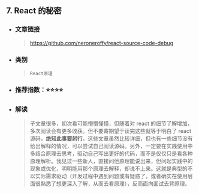 ## 7. React 的秘密

- ### 文章链接
  > https://github.com/neroneroffy/react-source-code-debug
- ### 类别
  > `React原理`
- ### 推荐指数：⭐️⭐️⭐️⭐️
- ### 解读
  > 子文章很多，初次看可能懵懵懂懂，但随着对 react 的细节了解增加，多次阅读会有更多收获。但不要寄期望于读完这些就等于明白了 react 源码，**绝知此事要躬行**，这些文章虽然比较详细，但也有一些细节没有给出解释的情况，可以尝试自己阅读源码。另外，一定要在实践使用中多结合原理去思考，驱动自己写出更好的代码，而不是仅仅只是看各种原理解析。我见过一些新人，直接问他原理能说出来，但问起实践中的现象或优化，明明能用那个原理去解释，却说不上来。这就是典型的不以实际需求驱动（开发过程中遇到问题或有疑惑了，或者确实在使用层面很熟悉了想更深入了解，从而去看原理），反而面向面试去背原理。
